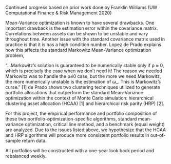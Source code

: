 Continued progress based on prior work done by Franklin Williams (UW Computational Finance & Risk Management 2020)

Mean-Variance optimization is known to have several drawbacks. One important drawback is the estimation error within the covariance matrix. Correlations between assets can be shown to be unstable and vary throughout time. Another issue with the standard covariance matrix used in practice is that it is has a high condition number. Lopez de Prado explains how this affects the standard Markowitz Mean-Variance optimization problem,

“…Markowitz’s solution is guaranteed to be numerically stable only if ρ ≈ 0, which is precisely the case when we don’t need it! The reason we needed Markowitz was to handle the ρ≉0 case, but the more we need Markowitz, the more numerically unstable is the estimation of ω_. This is Markowitz’s curse.” [1]
de Prado shows two clustering techniques utilized to generate portfolio allocations that outperform the standard Mean-Variance optimization within the context of Monte Carlo simulation: hierarchical clustering asset allocation (HCAA) [1] and hierarchical risk parity (HRP) [2]. 

For this project, the empirical performance and portfolio composition of these two portfolio-optimization-specific algorithms, standard mean-variance optimization, critical line method, and a benchmark (equal weight) are analyzed. Due to the issues listed above, we hypothesize that the HCAA and HRP algorithms will produce more consistent portfolio results in out-of-sample return data.

All portfolios will be constructed with a one-year look back period and rebalanced weekly.
